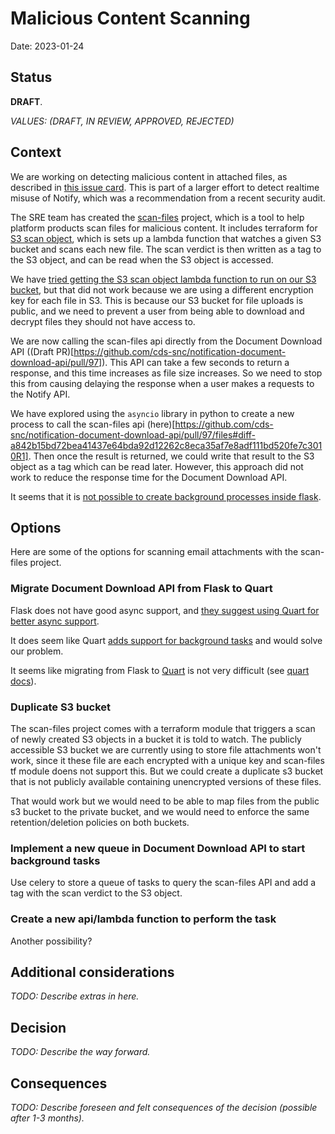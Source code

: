 # Malicious Content Scanning

Date: 2023-01-24

## Status

**DRAFT**.

_VALUES: (DRAFT, IN REVIEW, APPROVED, REJECTED)_

## Context

We are working on detecting malicious content in attached files, as described in [this issue card](https://app.zenhub.com/workspaces/notify-planning-614b3ad91bc2030015ed22f5/issues/gh/cds-snc/notification-planning/725). This is part of a larger effort to detect realtime misuse of Notify, which was a recommendation from a recent security audit.

The SRE team has created the [scan-files](https://github.com/cds-snc/scan-files) project, which is a tool to help platform products scan files for malicious content. It includes terraform for [S3 scan object](https://github.com/cds-snc/scan-files/tree/main/module/s3-scan-object), which is sets up a lambda function that watches a given S3 bucket and scans each new file. The scan verdict is then written as a tag to the S3 object, and can be read when the S3 object is accessed.

We have [tried getting the S3 scan object lambda function to run on our S3 bucket](https://github.com/cds-snc/notification-terraform/pull/600), but that did not work because we are using a different encryption key for each file in S3. This is because our S3 bucket for file uploads is public, and we need to prevent a user from being able to download and decrypt files they should not have access to.

We are now calling the scan-files api directly from the Document Download API ((Draft PR)[https://github.com/cds-snc/notification-document-download-api/pull/97]). This API can take a few seconds to return a response, and this time increases as file size increases. So we need to stop this from causing delaying the response when a user makes a requests to the Notify API.  

We have explored using the `asyncio` library in python to create a new process to call the scan-files api (here)[https://github.com/cds-snc/notification-document-download-api/pull/97/files#diff-a842b15bd72bea41437e64bda92d12262c8eca35af7e8adf111bd520fe7c3010R1]. Then once the result is returned, we could write that result to the S3 object as a tag which can be read later. However, this approach did not work to reduce the response time for the Document Download API.

It seems that it is [not possible to create background processes inside flask](https://flask.palletsprojects.com/en/2.2.x/async-await/#background-tasks).

## Options

Here are some of the options for scanning email attachments with the scan-files project.

### Migrate Document Download API from Flask to Quart

Flask does not have good async support, and [they suggest using Quart for better async support](https://flask.palletsprojects.com/en/2.2.x/async-await/#when-to-use-quart-instead). 

It does seem like Quart [adds support for background tasks](https://quart.palletsprojects.com/en/latest/how_to_guides/background_tasks.html) and would solve our problem.

It seems like migrating from Flask to [Quart](https://github.com/pallets/quart) is not very difficult (see [quart docs](https://quart.palletsprojects.com/en/latest/how_to_guides/flask_migration.html)).

### Duplicate S3 bucket

The scan-files project comes with a terraform module that triggers a scan of newly created S3 objects in a bucket it is told to watch. The publicly accessible S3 bucket we are currently using to store file attachments won't work, since it these file are each encrypted with a unique key and scan-files tf module doens not support this. But we could create a duplicate s3 bucket that is not publicly available containing unencrypted versions of these files.

That would work but we would need to be able to map files from the public s3 bucket to the private bucket, and we would need to enforce the same retention/deletion policies on both buckets.

### Implement a new queue in Document Download API to start background tasks

Use celery to store a queue of tasks to query the scan-files API and add a tag with the scan verdict to the S3 object.

### Create a new api/lambda function to perform the task 

Another possibility?

## Additional considerations

_TODO: Describe extras in here._

## Decision

_TODO: Describe the way forward._

## Consequences

_TODO: Describe foreseen and felt consequences of the decision (possible after 1-3 months)._
